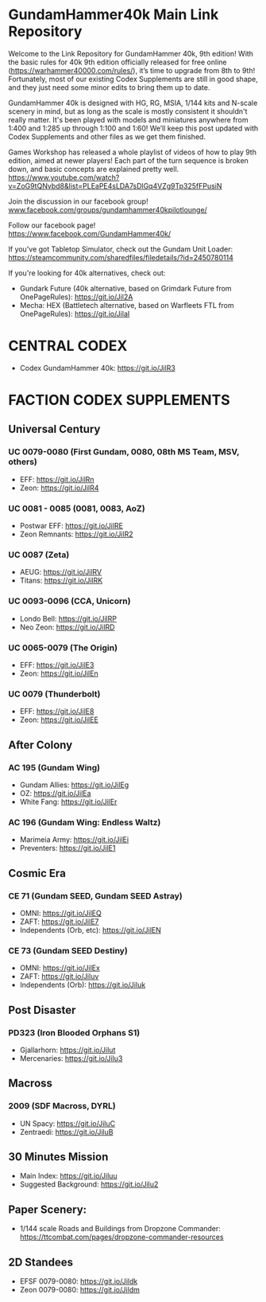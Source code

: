 # GundamHammer40k Main Link Repository

Welcome to the Link Repository for GundamHammer 40k, 9th edition!  With the basic rules for 40k 9th edition officially released for free online (https://warhammer40000.com/rules/), it’s time to upgrade from 8th to 9th!  Fortunately, most of our existing Codex Supplements are still in good shape, and they just need some minor edits to bring them up to date.

GundamHammer 40k is designed with HG, RG, MSIA, 1/144 kits and N-scale scenery in mind, but as long as the scale is mostly consistent it shouldn't really matter.  It's been played with models and miniatures anywhere from 1:400 and 1:285 up through 1:100 and 1:60! We’ll keep this post updated with Codex Supplements and other files as we get them finished.

Games Workshop has released a whole playlist of videos of how to play 9th edition, aimed at newer players!  Each part of the turn sequence is broken down, and basic concepts are explained pretty well.  https://www.youtube.com/watch?v=ZoG9tQNvbd8&list=PLEaPE4sLDA7sDlGq4VZg9Tp325fFPusiN

Join the discussion in our facebook group! www.facebook.com/groups/gundamhammer40kpilotlounge/ 

Follow our facebook page! https://www.facebook.com/GundamHammer40k/

If you've got Tabletop Simulator, check out the Gundam Unit Loader: https://steamcommunity.com/sharedfiles/filedetails/?id=2450780114

If you're looking for 40k alternatives, check out:
- Gundark Future (40k alternative, based on Grimdark Future from OnePageRules): https://git.io/Jil2A
- Mecha: HEX (Battletech alternative, based on Warfleets FTL from OnePageRules): https://git.io/JilaI


# CENTRAL CODEX
- Codex GundamHammer 40k: https://git.io/JilR3  

# FACTION CODEX SUPPLEMENTS
## Universal Century
### UC 0079-0080 (First Gundam, 0080, 08th MS Team, MSV, others)
- EFF: https://git.io/JilRn 
- Zeon: https://git.io/JilR4  
### UC 0081 - 0085 (0081, 0083, AoZ)
- Postwar EFF: https://git.io/JilRE  
- Zeon Remnants: https://git.io/JilR2  
### UC 0087 (Zeta)
- AEUG: https://git.io/JilRV 
- Titans: https://git.io/JilRK  
### UC 0093-0096 (CCA, Unicorn)
- Londo Bell: https://git.io/JilRP  
- Neo Zeon: https://git.io/JilRD   
### UC 0065-0079 (The Origin)
- EFF: https://git.io/JilE3  
- Zeon: https://git.io/JilEn  
### UC 0079 (Thunderbolt)
- EFF: https://git.io/JilE8  
- Zeon: https://git.io/JilEE 
## After Colony
### AC 195 (Gundam Wing)
- Gundam Allies: https://git.io/JilEg  
- OZ: https://git.io/JilEa 
- White Fang: https://git.io/JilEr  
### AC 196 (Gundam Wing: Endless Waltz)
- Marimeia Army: https://git.io/JilEi  
- Preventers: https://git.io/JilE1  
## Cosmic Era
### CE 71 (Gundam SEED, Gundam SEED Astray)
- OMNI: https://git.io/JilEQ  
- ZAFT: https://git.io/JilE7  
- Independents (Orb, etc): https://git.io/JilEN  
### CE 73 (Gundam SEED Destiny)
- OMNI: https://git.io/JilEx  
- ZAFT: https://git.io/Jiluv  
- Independents (Orb): https://git.io/Jiluk  
## Post Disaster
### PD323 (Iron Blooded Orphans S1)
- Gjallarhorn: https://git.io/Jilut  
- Mercenaries: https://git.io/Jilu3  
## Macross 
### 2009 (SDF Macross, DYRL)
- UN Spacy: https://git.io/JiluC  
- Zentraedi: https://git.io/JiluB  
## 30 Minutes Mission
- Main Index: https://git.io/Jiluu   
- Suggested Background: https://git.io/Jilu2   
## Paper Scenery:
- 1/144 scale Roads and Buildings from Dropzone Commander: https://ttcombat.com/pages/dropzone-commander-resources 
## 2D Standees
- EFSF 0079-0080: https://git.io/Jildk
- Zeon 0079-0080: https://git.io/Jildm

